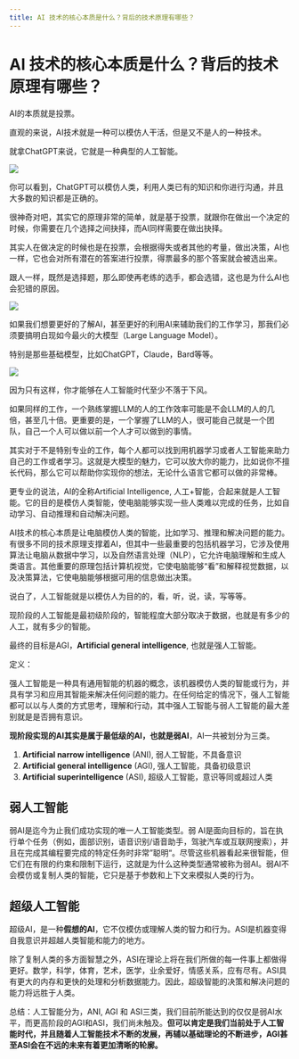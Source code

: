 ```yaml
---
title: AI 技术的核心本质是什么？背后的技术原理有哪些？
---
```

# AI 技术的核心本质是什么？背后的技术原理有哪些？

AI的本质就是投票。

直观的来说，AI技术就是一种可以模仿人干活，但是又不是人的一种技术。

就拿ChatGPT来说，它就是一种典型的人工智能。

![](/images/think-in-ai/01.jpg)

你可以看到，ChatGPT可以模仿人类，利用人类已有的知识和你进行沟通，并且大多数的知识都是正确的。

很神奇对吧，其实它的原理非常的简单，就是基于投票，就跟你在做出一个决定的时候，你需要在几个选择之间抉择，而AI同样需要在做出抉择。

其实人在做决定的时候也是在投票，会根据得失或者其他的考量，做出决策，AI也一样，它也会对所有潜在的答案进行投票，得票最多的那个答案就会被选出来。

跟人一样，既然是选择题，那么即使再老练的选手，都会选错，这也是为什么AI也会犯错的原因。

![](/images/think-in-ai/02.jpg)

如果我们想要更好的了解AI，甚至更好的利用AI来辅助我们的工作学习，那我们必须要搞明白现如今最火的大模型（Large Language Model）。

特别是那些基础模型，比如ChatGPT，Claude，Bard等等。

![](/images/think-in-ai/03.jpg)

因为只有这样，你才能够在人工智能时代至少不落于下风。

如果同样的工作，一个熟练掌握LLM的人的工作效率可能是不会LLM的人的几倍，甚至几十倍。更重要的是，一个掌握了LLM的人，很可能自己就是一个团队，自己一个人可以做以前一个人才可以做到的事情。

其实对于不是特别专业的工作，每个人都可以找到用机器学习或者人工智能来助力自己的工作或者学习。这就是大模型的魅力，它可以放大你的能力，比如说你不擅长代码，那么它可以帮助你实现你的想法，无论什么语言它都可以做的非常棒。

更专业的说法，AI的全称Artificial Intelligence, 人工+智能，合起来就是人工智能。它的目的是模仿人类智能，使电脑能够实现一些人类难以完成的任务，比如自动学习、自动推理和自动解决问题。

AI技术的核心本质是让电脑模仿人类的智能，比如学习、推理和解决问题的能力。有很多不同的技术原理支撑着AI，但其中一些最重要的包括机器学习，它涉及使用算法让电脑从数据中学习，以及自然语言处理（NLP），它允许电脑理解和生成人类语言。其他重要的原理包括计算机视觉，它使电脑能够“看”和解释视觉数据，以及决策算法，它使电脑能够根据可用的信息做出决策。

说白了，人工智能就是以模仿人为目的的，看，听，说，读，写等等。

现阶段的人工智能是最初级阶段的，智能程度大部分取决于数据，也就是有多少的人工，就有多少的智能。

最终的目标是AGI，**Artificial general intelligence**, 也就是强人工智能。

定义：

强人工智能是一种具有通用智能的机器的概念，该机器模仿人类的智能或行为，并具有学习和应用其智能来解决任何问题的能力。在任何给定的情况下，强人工智能都可以以与人类的方式思考，理解和行动，其中强人工智能与弱人工智能的最大差别就是是否拥有意识。

**现阶段实现的AI其实是属于最低级的AI，也就是弱AI**，AI一共被划分为三类。

1. **Artificial narrow intelligence** (ANI), 弱人工智能，不具备意识
2. **Artificial general intelligence** (AGI), 强人工智能，具备初级意识
3. **Artificial superintelligence** (ASI), 超级人工智能，意识等同或超过人类

## 弱人工智能
弱AI是迄今为止我们成功实现的唯一人工智能类型。弱 AI是面向目标的，旨在执行单个任务（例如，面部识别，语音识别/语音助手，驾驶汽车或互联网搜索），并且在完成其编程要完成的特定任务时非常”聪明“。尽管这些机器看起来很智能，但它们在有限的约束和限制下运行，这就是为什么这种类型通常被称为弱AI。弱AI不会模仿或复制人类的智能，它只是基于参数和上下文来模拟人类的行为。 

## 超级人工智能
超级AI，是一种**假想的AI**，它不仅模仿或理解人类的智力和行为。ASI是机器变得自我意识并超越人类智能和能力的地方。  

除了复制人类的多方面智慧之外，ASI在理论上将在我们所做的每一件事上都做得更好。数学，科学，体育，艺术，医学，业余爱好，情感关系，应有尽有。ASI具有更大的内存和更快的处理和分析数据能力。因此，超级智能的决策和解决问题的能力将远胜于人类。

总结：人工智能分为，ANI, AGI 和 ASI三类，我们目前所能达到的仅仅是弱AI水平，而更高阶段的AGI和ASI，我们尚未触及。**但可以肯定是我们当前处于人工智能时代，并且随着人工智能技术不断的发展，再辅以基础理论的不断进步，AGI甚至ASI会在不远的未来有着更加清晰的轮廓。**
